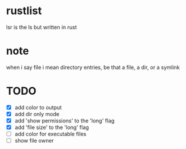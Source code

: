 # rustlist
lsr is the ls but written in rust

# note
when i say file i mean directory entries, be that a file, a dir, or a symlink

# TODO
- [x] add color to output
- [x] add dir only mode
- [x] add 'show permissions' to the 'long' flag
- [x] add 'file size' to the 'long' flag
- [ ] add color for executable files
- [ ] show file owner
